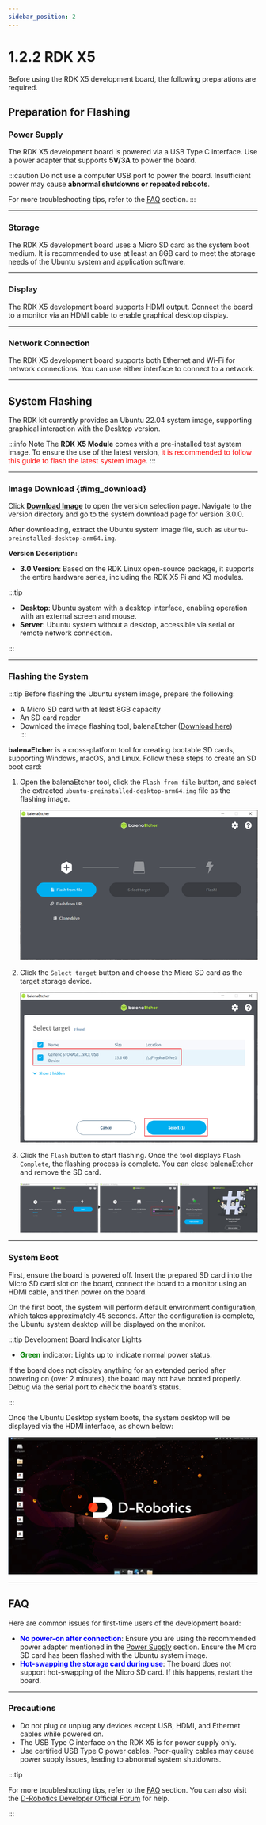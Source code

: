 ```yaml
---
sidebar_position: 2
---
```


# 1.2.2 RDK X5

Before using the RDK X5 development board, the following preparations are required.

## Preparation for Flashing

### **Power Supply**

The RDK X5 development board is powered via a USB Type C interface. Use a power adapter that supports **5V/3A** to power the board.

:::caution
Do not use a computer USB port to power the board. Insufficient power may cause **abnormal shutdowns or repeated reboots**.  

For more troubleshooting tips, refer to the [FAQ](../../08_FAQ/01_hardware_and_system.md) section.
:::

---

### **Storage**

The RDK X5 development board uses a Micro SD card as the system boot medium. It is recommended to use at least an 8GB card to meet the storage needs of the Ubuntu system and application software.

---

### **Display**

The RDK X5 development board supports HDMI output. Connect the board to a monitor via an HDMI cable to enable graphical desktop display.

---

### **Network Connection**

The RDK X5 development board supports both Ethernet and Wi-Fi for network connections. You can use either interface to connect to a network.

---

## System Flashing

The RDK kit currently provides an Ubuntu 22.04 system image, supporting graphical interaction with the Desktop version.

:::info Note
The **RDK X5 Module** comes with a pre-installed test system image. To ensure the use of the latest version, <font color='Red'>it is recommended to follow this guide to flash the latest system image</font>.
:::

---

### Image Download {#img_download}

Click [**Download Image**](https://archive.d-robotics.cc/downloads/os_images) to open the version selection page. Navigate to the version directory and go to the system download page for version 3.0.0.

After downloading, extract the Ubuntu system image file, such as `ubuntu-preinstalled-desktop-arm64.img`.

**Version Description:**

- **3.0 Version**: Based on the RDK Linux open-source package, it supports the entire hardware series, including the RDK X5 Pi and X3 modules.

:::tip

- **Desktop**: Ubuntu system with a desktop interface, enabling operation with an external screen and mouse.
- **Server**: Ubuntu system without a desktop, accessible via serial or remote network connection.

:::

---

### Flashing the System

:::tip
Before flashing the Ubuntu system image, prepare the following:  
- A Micro SD card with at least 8GB capacity  
- An SD card reader  
- Download the image flashing tool, balenaEtcher ([Download here](https://www.balena.io/etcher/))  
:::

**balenaEtcher** is a cross-platform tool for creating bootable SD cards, supporting Windows, macOS, and Linux. Follow these steps to create an SD boot card:

1. Open the balenaEtcher tool, click the `Flash from file` button, and select the extracted `ubuntu-preinstalled-desktop-arm64.img` file as the flashing image.

    ![image-X3-Update-balena1](../../../../../../static/img/01_Quick_start/image/install_os/image-X3-Update-balena1.png)

2. Click the `Select target` button and choose the Micro SD card as the target storage device.

    ![image-X3-Update-balena3](../../../../../../static/img/01_Quick_start/image/install_os/image-X3-Update-balena3.png)

3. Click the `Flash` button to start flashing. Once the tool displays `Flash Complete`, the flashing process is complete. You can close balenaEtcher and remove the SD card.

    ![image-X3-Update-balena4](../../../../../../static/img/01_Quick_start/image/install_os/image-X3-Update-balena4.png)

---

### System Boot

First, ensure the board is powered off. Insert the prepared SD card into the Micro SD card slot on the board, connect the board to a monitor using an HDMI cable, and then power on the board.

On the first boot, the system will perform default environment configuration, which takes approximately 45 seconds. After the configuration is complete, the Ubuntu system desktop will be displayed on the monitor.

:::tip Development Board Indicator Lights

- **<font color='Green'>Green</font>** indicator: Lights up to indicate normal power status.  

If the board does not display anything for an extended period after powering on (over 2 minutes), the board may not have booted properly. Debug via the serial port to check the board’s status.

:::

Once the Ubuntu Desktop system boots, the system desktop will be displayed via the HDMI interface, as shown below:

![image-desktop_display.jpg](../../../../../../static/img/01_Quick_start/image/install_os/image-desktop_display.jpg)

---

## **FAQ**

Here are common issues for first-time users of the development board:

- **<font color='Blue'>No power-on after connection</font>**: Ensure you are using the recommended power adapter mentioned in the [Power Supply](#power-supply) section. Ensure the Micro SD card has been flashed with the Ubuntu system image.  
- **<font color='Blue'>Hot-swapping the storage card during use</font>**: The board does not support hot-swapping of the Micro SD card. If this happens, restart the board.

---

### **Precautions**

- Do not plug or unplug any devices except USB, HDMI, and Ethernet cables while powered on.  
- The USB Type C interface on the RDK X5 is for power supply only.  
- Use certified USB Type C power cables. Poor-quality cables may cause power supply issues, leading to abnormal system shutdowns.

:::tip

For more troubleshooting tips, refer to the [FAQ](../../08_FAQ/01_hardware_and_system.md) section. You can also visit the [D-Robotics Developer Official Forum](https://developer.d-robotics.cc/forum) for help.

:::
